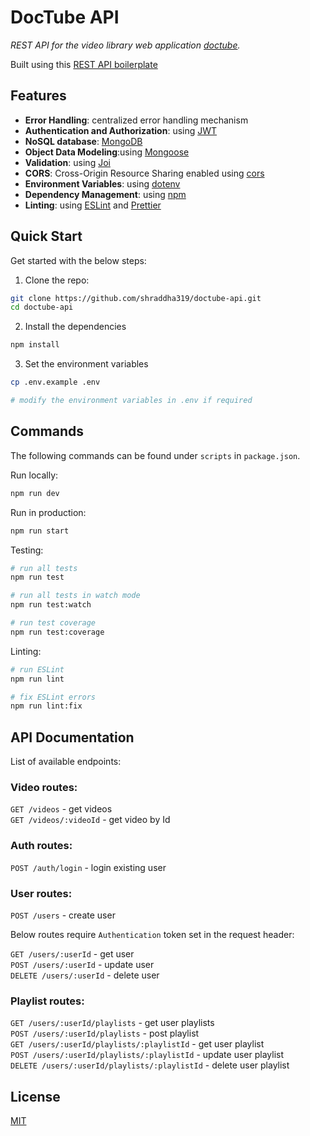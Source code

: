 # DocTube API

_REST API for the video library web application [doctube](https://github.com/shraddha319/doctube)._

Built using this [REST API boilerplate](https://github.com/shraddha319/REST-API-boilerplate)

## Features

- **Error Handling**: centralized error handling mechanism
- **Authentication and Authorization**: using [JWT](https://jwt.io)
- **NoSQL database**: [MongoDB](https://www.mongodb.com)
- **Object Data Modeling**:using [Mongoose](https://mongoosejs.com)
- **Validation**: using [Joi](https://github.com/sideway/joi)
- **CORS**: Cross-Origin Resource Sharing enabled using [cors](https://github.com/expressjs/cors)
- **Environment Variables**: using [dotenv](https://github.com/motdotla/dotenv)
- **Dependency Management**: using [npm](https://www.npmjs.com)
- **Linting**: using [ESLint](https://eslint.org) and [Prettier](https://prettier.io)

## Quick Start

Get started with the below steps:

1. Clone the repo:

```bash
git clone https://github.com/shraddha319/doctube-api.git
cd doctube-api
```

2. Install the dependencies

```bash
npm install
```

3. Set the environment variables

```bash
cp .env.example .env

# modify the environment variables in .env if required
```

## Commands

The following commands can be found under `scripts` in `package.json`.

Run locally:

```bash
npm run dev
```

Run in production:

```bash
npm run start
```

Testing:

```bash
# run all tests
npm run test

# run all tests in watch mode
npm run test:watch

# run test coverage
npm run test:coverage
```

Linting:

```bash
# run ESLint
npm run lint

# fix ESLint errors
npm run lint:fix
```

## API Documentation

List of available endpoints:

### Video routes:

`GET /videos` - get videos\
`GET /videos/:videoId` - get video by Id

### Auth routes:

`POST /auth/login` - login existing user

### User routes:

`POST /users` - create user

Below routes require `Authentication` token set in the request header:

`GET /users/:userId` - get user\
`POST /users/:userId` - update user\
`DELETE /users/:userId` - delete user


### Playlist routes:

`GET /users/:userId/playlists` - get user playlists\
`POST /users/:userId/playlists` - post playlist\
`GET /users/:userId/playlists/:playlistId` - get user playlist\
`POST /users/:userId/playlists/:playlistId` - update user playlist\
`DELETE /users/:userId/playlists/:playlistId` - delete user playlist


## License

[MIT](LICENSE)
